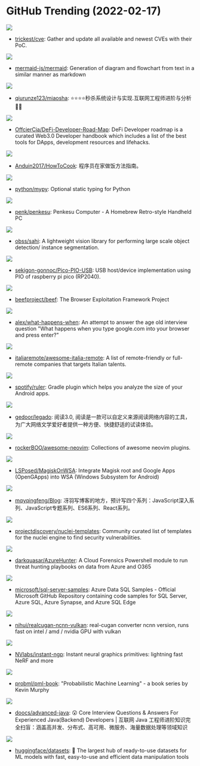 # GitHub Trending (2022-02-17)

![](https://img.shields.io/badge/none-New%20481-green?style=flat-square&logo=appveyor)
- [trickest/cve](https://github.com/trickest/cve): Gather and update all available and newest CVEs with their PoC.

![](https://img.shields.io/badge/JavaScript-New%20779-green?style=flat-square&logo=appveyor)
- [mermaid-js/mermaid](https://github.com/mermaid-js/mermaid): Generation of diagram and flowchart from text in a similar manner as markdown

![](https://img.shields.io/badge/Java-New%2037-green?style=flat-square&logo=appveyor)
- [qiurunze123/miaosha](https://github.com/qiurunze123/miaosha): ⭐⭐⭐⭐秒杀系统设计与实现.互联网工程师进阶与分析🙋🐓

![](https://img.shields.io/badge/none-New%20127-green?style=flat-square&logo=appveyor)
- [OffcierCia/DeFi-Developer-Road-Map](https://github.com/OffcierCia/DeFi-Developer-Road-Map): DeFi Developer roadmap is a curated Web3.0 Developer handbook which includes a list of the best tools for DApps, development resources and lifehacks.

![](https://img.shields.io/badge/none-New%20406-green?style=flat-square&logo=appveyor)
- [Anduin2017/HowToCook](https://github.com/Anduin2017/HowToCook): 程序员在家做饭方法指南。

![](https://img.shields.io/badge/Python-New%2011-green?style=flat-square&logo=appveyor)
- [python/mypy](https://github.com/python/mypy): Optional static typing for Python

![](https://img.shields.io/badge/none-New%20216-green?style=flat-square&logo=appveyor)
- [penk/penkesu](https://github.com/penk/penkesu): Penkesu Computer - A Homebrew Retro-style Handheld PC

![](https://img.shields.io/badge/Python-New%2038-green?style=flat-square&logo=appveyor)
- [obss/sahi](https://github.com/obss/sahi): A lightweight vision library for performing large scale object detection/ instance segmentation.

![](https://img.shields.io/badge/C-New%2063-green?style=flat-square&logo=appveyor)
- [sekigon-gonnoc/Pico-PIO-USB](https://github.com/sekigon-gonnoc/Pico-PIO-USB): USB host/device implementation using PIO of raspberry pi pico (RP2040).

![](https://img.shields.io/badge/JavaScript-New%2050-green?style=flat-square&logo=appveyor)
- [beefproject/beef](https://github.com/beefproject/beef): The Browser Exploitation Framework Project

![](https://img.shields.io/badge/none-New%20109-green?style=flat-square&logo=appveyor)
- [alex/what-happens-when](https://github.com/alex/what-happens-when): An attempt to answer the age old interview question "What happens when you type google.com into your browser and press enter?"

![](https://img.shields.io/badge/Go-New%2061-green?style=flat-square&logo=appveyor)
- [italiaremote/awesome-italia-remote](https://github.com/italiaremote/awesome-italia-remote): A list of remote-friendly or full-remote companies that targets Italian talents.

![](https://img.shields.io/badge/Kotlin-New%2079-green?style=flat-square&logo=appveyor)
- [spotify/ruler](https://github.com/spotify/ruler): Gradle plugin which helps you analyze the size of your Android apps.

![](https://img.shields.io/badge/Kotlin-New%2028-green?style=flat-square&logo=appveyor)
- [gedoor/legado](https://github.com/gedoor/legado): 阅读3.0, 阅读是一款可以自定义来源阅读网络内容的工具，为广大网络文学爱好者提供一种方便、快捷舒适的试读体验。

![](https://img.shields.io/badge/none-New%2030-green?style=flat-square&logo=appveyor)
- [rockerBOO/awesome-neovim](https://github.com/rockerBOO/awesome-neovim): Collections of awesome neovim plugins.

![](https://img.shields.io/badge/none-New%20128-green?style=flat-square&logo=appveyor)
- [LSPosed/MagiskOnWSA](https://github.com/LSPosed/MagiskOnWSA): Integrate Magisk root and Google Apps (OpenGApps) into WSA (Windows Subsystem for Android)

![](https://img.shields.io/badge/none-New%2034-green?style=flat-square&logo=appveyor)
- [mqyqingfeng/Blog](https://github.com/mqyqingfeng/Blog): 冴羽写博客的地方，预计写四个系列：JavaScript深入系列、JavaScript专题系列、ES6系列、React系列。

![](https://img.shields.io/badge/Python-New%2010-green?style=flat-square&logo=appveyor)
- [projectdiscovery/nuclei-templates](https://github.com/projectdiscovery/nuclei-templates): Community curated list of templates for the nuclei engine to find security vulnerabilities.

![](https://img.shields.io/badge/PowerShell-New%208-green?style=flat-square&logo=appveyor)
- [darkquasar/AzureHunter](https://github.com/darkquasar/AzureHunter): A Cloud Forensics Powershell module to run threat hunting playbooks on data from Azure and O365

![](https://img.shields.io/badge/none-New%204-green?style=flat-square&logo=appveyor)
- [microsoft/sql-server-samples](https://github.com/microsoft/sql-server-samples): Azure Data SQL Samples - Official Microsoft GitHub Repository containing code samples for SQL Server, Azure SQL, Azure Synapse, and Azure SQL Edge

![](https://img.shields.io/badge/C-New%2016-green?style=flat-square&logo=appveyor)
- [nihui/realcugan-ncnn-vulkan](https://github.com/nihui/realcugan-ncnn-vulkan): real-cugan converter ncnn version, runs fast on intel / amd / nvidia GPU with vulkan

![](https://img.shields.io/badge/Cuda-New%2075-green?style=flat-square&logo=appveyor)
- [NVlabs/instant-ngp](https://github.com/NVlabs/instant-ngp): Instant neural graphics primitives: lightning fast NeRF and more

![](https://img.shields.io/badge/Jupyter%20Notebook-New%2018-green?style=flat-square&logo=appveyor)
- [probml/pml-book](https://github.com/probml/pml-book): "Probabilistic Machine Learning" - a book series by Kevin Murphy

![](https://img.shields.io/badge/Java-New%2036-green?style=flat-square&logo=appveyor)
- [doocs/advanced-java](https://github.com/doocs/advanced-java): 😮 Core Interview Questions & Answers For Experienced Java(Backend) Developers | 互联网 Java 工程师进阶知识完全扫盲：涵盖高并发、分布式、高可用、微服务、海量数据处理等领域知识

![](https://img.shields.io/badge/Python-New%2053-green?style=flat-square&logo=appveyor)
- [huggingface/datasets](https://github.com/huggingface/datasets): 🤗 The largest hub of ready-to-use datasets for ML models with fast, easy-to-use and efficient data manipulation tools

